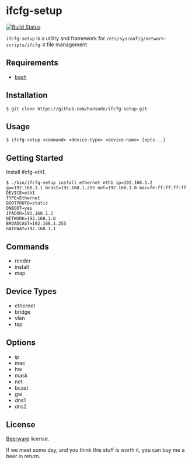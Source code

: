 ifcfg-setup
===========

[![Build Status](https://travis-ci.org/hansode/ifcfg-setup.svg)](https://travis-ci.org/hansode/ifcfg-setup)

`ifcfg-setup` is a utility and framework for `/etc/sysconfig/network-scripts/ifcfg-X` file management

Requirements
------------

+ [bash](http://www.gnu.org/software/bash/)

Installation
------------

```
$ git clone https://github.com/hansode/ifcfg-setup.git
```

Usage
-----

```
$ ifcfg-setup <command> <device-type> <device-name> [opts...]
```

Getting Started
---------------

Install ifcfg-eth1.

```
$ ./bin/ifcfg-setup install ethernet eth1 ip=192.168.1.2 gw=192.168.1.1 bcast=192.168.1.255 net=192.168.1.0 mac=fe:ff:ff:ff:ff
DEVICE=eth1
TYPE=Ethernet
BOOTPROTO=static
ONBOOT=yes
IPADDR=192.168.1.2
NETWORK=192.168.1.0
BROADCAST=192.168.1.255
GATEWAY=192.168.1.1
```

Commands
--------

+ render
+ install
+ map

Device Types
------------

+ ethernet
+ bridge
+ vlan
+ tap

Options
-------

+ ip
+ mac
+ hw
+ mask
+ net
+ bcast
+ gw
+ dns1
+ dns2

License
-------

[Beerware](http://en.wikipedia.org/wiki/Beerware) license.

If we meet some day, and you think this stuff is worth it, you can buy me a beer in return.
